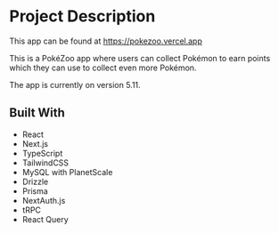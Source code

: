 # Project Description

This app can be found at https://pokezoo.vercel.app

This is a PokéZoo app where users can collect Pokémon to earn points which they can use to collect even more Pokémon.

The app is currently on version 5.11.

## Built With

- React
- Next.js
- TypeScript
- TailwindCSS
- MySQL with PlanetScale
- Drizzle
- Prisma
- NextAuth.js
- tRPC
- React Query
